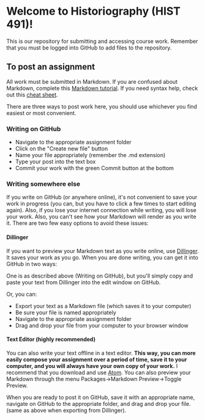 # Welcome to Historiography (HIST 491)!

This is our repository for submitting and accessing course work. Remember that you must be logged into GitHub to add files to the repository.

## To post an assignment
All work must be submitted in Markdown. If you are confused about Markdown, complete this [Markdown tutorial](https://www.markdowntutorial.com/). If you need syntax help, check out this [cheat sheet](https://www.markdownguide.org/cheat-sheet).

There are three ways to post work here, you should use whichever you find easiest or most convenient.

### Writing on GitHub
* Navigate to the appropriate assignment folder
* Click on the "Create new file" button
* Name your file appropriately (remember the .md extension)
* Type your post into the text box
* Commit your work with the green Commit button at the bottom

### Writing somewhere else
If you write on GitHub (or anywhere online), it's not convenient to save your work in progress (you can, but you have to click a few times to start editing again). Also, if you lose your internet connection while writing, you will lose your work. Also, you can't see how your Markdown will render as you write it. There are two few easy options to avoid these issues:

#### Dillinger
If you want to preview your Markdown text as you write online, use [Dillinger](https://dillinger.io/). It saves your work as you go. When you are done writing, you can get it into GitHub in two ways:

One is as described above (Writing on GitHub), but you'll simply copy and paste your text from Dillinger into the edit window on GitHub.

Or, you can:
* Export your text as a Markdown file (which saves it to your computer)
* Be sure your file is named appropriately
* Navigate to the appropriate assignment folder
* Drag and drop your file from your computer to your browser window

#### Text Editor (highly recommended)
You can also write your text offline in a text editor. **This way, you can more easily compose your assignment over a period of time, save it to your computer, and you will always have your own copy of your work.** I recommend that you download and use [Atom](http://atom.io). You can also preview your Markdown through the menu Packages->Markdown Preview->Toggle Preview.

When you are ready to post it on GitHub, save it with an appropriate name, navigate on GitHub to the appropriate folder, and drag and drop your file. (same as above when exporting from Dillinger).

